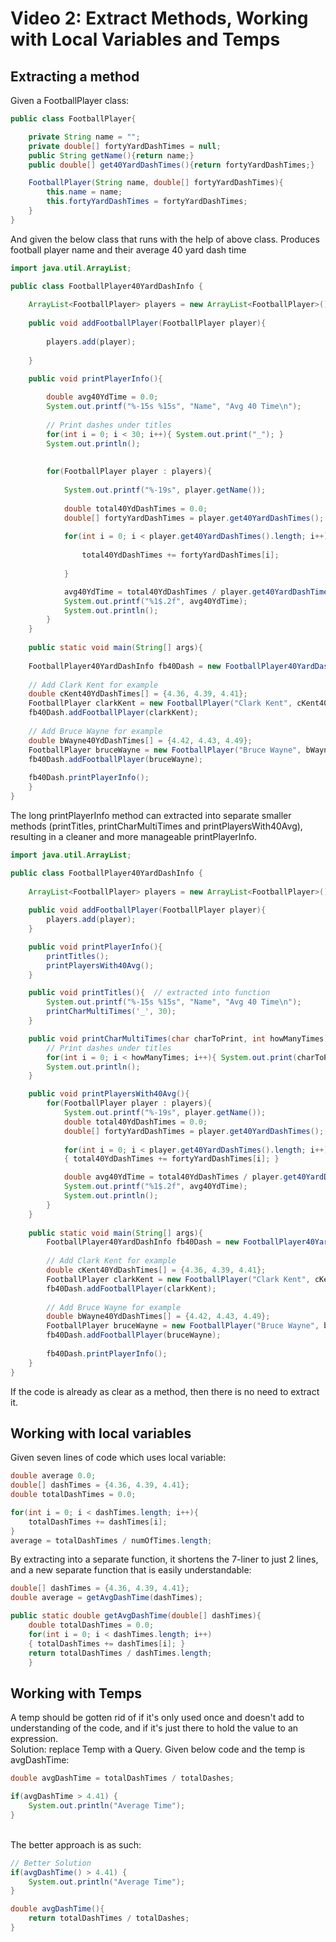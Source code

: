 # Video 2: Extract Methods, Working with Local Variables and Temps

## Extracting a method
Given a FootballPlayer class:
```Java
public class FootballPlayer{

    private String name = "";
    private double[] fortyYardDashTimes = null;
    public String getName(){return name;}
    public double[] get40YardDashTimes(){return fortyYardDashTimes;}

    FootballPlayer(String name, double[] fortyYardDashTimes){
        this.name = name;
        this.fortyYardDashTimes = fortyYardDashTimes;
    }    
}
```

And given the below class that runs with the help of above class. Produces football player name and their average 40 yard dash time
```Java
import java.util.ArrayList;

public class FootballPlayer40YardDashInfo {
	
	ArrayList<FootballPlayer> players = new ArrayList<FootballPlayer>();
	
	public void addFootballPlayer(FootballPlayer player){
		
		players.add(player);
		
	}

	public void printPlayerInfo(){
		
		double avg40YdTime = 0.0;
		System.out.printf("%-15s %15s", "Name", "Avg 40 Time\n");
		
		// Print dashes under titles
		for(int i = 0; i < 30; i++){ System.out.print("_"); }
		System.out.println();
		
	
		for(FootballPlayer player : players){
		
			System.out.printf("%-19s", player.getName());
			
			double total40YdDashTimes = 0.0;
			double[] fortyYardDashTimes = player.get40YardDashTimes();
			
			for(int i = 0; i < player.get40YardDashTimes().length; i++){
				
				total40YdDashTimes += fortyYardDashTimes[i];
				
			}

			avg40YdTime = total40YdDashTimes / player.get40YardDashTimes().length;
			System.out.printf("%1$.2f", avg40YdTime);
			System.out.println();
		}
	} 
	
	public static void main(String[] args){
		
	FootballPlayer40YardDashInfo fb40Dash = new FootballPlayer40YardDashInfo();
		
	// Add Clark Kent for example
	double cKent40YdDashTimes[] = {4.36, 4.39, 4.41};
	FootballPlayer clarkKent = new FootballPlayer("Clark Kent", cKent40YdDashTimes);
	fb40Dash.addFootballPlayer(clarkKent);
		
	// Add Bruce Wayne for example
	double bWayne40YdDashTimes[] = {4.42, 4.43, 4.49};
	FootballPlayer bruceWayne = new FootballPlayer("Bruce Wayne", bWayne40YdDashTimes);
	fb40Dash.addFootballPlayer(bruceWayne);
		
	fb40Dash.printPlayerInfo();
	}
}
```

The long printPlayerInfo method can extracted into separate smaller methods (printTitles, printCharMultiTimes and printPlayersWith40Avg), resulting in a cleaner and more manageable printPlayerInfo.
```Java
import java.util.ArrayList;

public class FootballPlayer40YardDashInfo {
	
	ArrayList<FootballPlayer> players = new ArrayList<FootballPlayer>();
	
	public void addFootballPlayer(FootballPlayer player){
		players.add(player);
	}

	public void printPlayerInfo(){
		printTitles();
		printPlayersWith40Avg();
	} 

	public void printTitles(){  // extracted into function
		System.out.printf("%-15s %15s", "Name", "Avg 40 Time\n");
		printCharMultiTimes('_', 30);
	}

	public void printCharMultiTimes(char charToPrint, int howManyTimes){
		// Print dashes under titles
		for(int i = 0; i < howManyTimes; i++){ System.out.print(charToPrint); }
		System.out.println();
	}

	public void printPlayersWith40Avg(){
		for(FootballPlayer player : players){
			System.out.printf("%-19s", player.getName());
			double total40YdDashTimes = 0.0;
			double[] fortyYardDashTimes = player.get40YardDashTimes();
			
			for(int i = 0; i < player.get40YardDashTimes().length; i++)
			{ total40YdDashTimes += fortyYardDashTimes[i]; }

			double avg40YdTime = total40YdDashTimes / player.get40YardDashTimes().length;
			System.out.printf("%1$.2f", avg40YdTime);
			System.out.println();
		}
	}
	
	public static void main(String[] args){
		FootballPlayer40YardDashInfo fb40Dash = new FootballPlayer40YardDashInfo();
		
		// Add Clark Kent for example
		double cKent40YdDashTimes[] = {4.36, 4.39, 4.41};
		FootballPlayer clarkKent = new FootballPlayer("Clark Kent", cKent40YdDashTimes);
		fb40Dash.addFootballPlayer(clarkKent);
		
		// Add Bruce Wayne for example
		double bWayne40YdDashTimes[] = {4.42, 4.43, 4.49};
		FootballPlayer bruceWayne = new FootballPlayer("Bruce Wayne", bWayne40YdDashTimes);
		fb40Dash.addFootballPlayer(bruceWayne);
		
		fb40Dash.printPlayerInfo();
	}
}
```

If the code is already as clear as a method, then there is no need to extract it.

## Working with local variables
Given seven lines of code which uses local variable:
```Java
double average 0.0;
double[] dashTimes = {4.36, 4.39, 4.41};
double totalDashTimes = 0.0;

for(int i = 0; i < dashTimes.length; i++){
	totalDashTimes += dashTimes[i];
}
average = totalDashTimes / numOfTimes.length;
```

By extracting into a separate function, it shortens the 7-liner to just 2 lines, and a new separate function that is easily understandable:

```Java
double[] dashTimes = {4.36, 4.39, 4.41};
double average = getAvgDashTime(dashTimes);

public static double getAvgDashTime(double[] dashTimes){
	double totalDashTimes = 0.0;
	for(int i = 0; i < dashTimes.length; i++)
	{ totalDashTimes += dashTimes[i]; }
	return totalDashTimes / dashTimes.length;
	}
```

## Working with Temps
A temp should be gotten rid of if it's only used once and doesn't add to understanding of the code, and if it's just there to hold the value to an expression.
<br>Solution: replace Temp with a Query. Given below code and the temp is avgDashTime:
```Java
double avgDashTime = totalDashTimes / totalDashes;

if(avgDashTime > 4.41) {
	System.out.println("Average Time");
}
```
<br>The better approach is as such:

```Java
// Better Solution
if(avgDashTime() > 4.41) {
	System.out.println("Average Time");
}

double avgDashTime(){
	return totalDashTimes / totalDashes;
}
```
